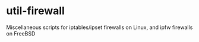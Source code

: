 # util-firewall
Miscellaneous scripts for iptables/ipset firewalls on Linux, and ipfw firewalls on FreeBSD
